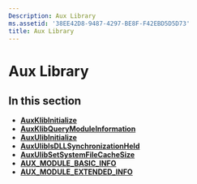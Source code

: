 ```yaml
---
Description: Aux Library
ms.assetid: '38EE42D8-9487-4297-BE8F-F42EBD5D5D73'
title: Aux Library
---
```


# Aux Library

## In this section

-   [**AuxKlibInitialize**](auxklibinitialize-func.md)
-   [**AuxKlibQueryModuleInformation**](auxklibquerymoduleinformation-func.md)
-   [**AuxUlibInitialize**](auxulibinitialize-func.md)
-   [**AuxUlibIsDLLSynchronizationHeld**](auxulibisdllsynchronizationheld.md)
-   [**AuxUlibSetSystemFileCacheSize**](auxulibsetsystemfilecachesize-func.md)
-   [**AUX\_MODULE\_BASIC\_INFO**](aux-module-basic-info-struct.md)
-   [**AUX\_MODULE\_EXTENDED\_INFO**](aux-module-extended-info-struct.md)

 

 




